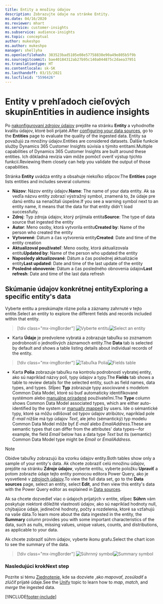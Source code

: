 ```yaml
---
title: Entity a množiny údajov
description: Zobrazujte údaje na stránke Entity.
ms.date: 04/16/2020
ms.reviewer: mhart
ms.service: customer-insights
ms.subservice: audience-insights
ms.topic: conceptual
author: mukeshpo
ms.author: mukeshpo
manager: shellyha
ms.openlocfilehash: 383523bad5105e08e57758838e90a49e805b5f9b
ms.sourcegitcommit: bae40184312ab27b95c140a044875c2daea37951
ms.translationtype: HT
ms.contentlocale: sk-SK
ms.lasthandoff: 03/15/2021
ms.locfileid: "5596426"
---
```

# <a name="entities-in-audience-insights"></a><span data-ttu-id="e2092-103">Entity v prehľadoch cieľových skupín</span><span class="sxs-lookup"><span data-stu-id="e2092-103">Entities in audience insights</span></span>

<span data-ttu-id="e2092-104">Po [nakonfigurovaní zdrojov údajov](data-sources.md) prejdite na stránku **Entity** a vyhodnoťte kvalitu údajov, ktoré boli prijaté.</span><span class="sxs-lookup"><span data-stu-id="e2092-104">After [configuring your data sources](data-sources.md), go to the **Entities** page to evaluate the quality of the ingested data.</span></span> <span data-ttu-id="e2092-105">Entity sa považujú za množiny údajov.</span><span class="sxs-lookup"><span data-stu-id="e2092-105">Entities are considered datasets.</span></span> <span data-ttu-id="e2092-106">Ďalšie funkcie služby Dynamics 365 Customer Insights súvisia s týmito entitami.</span><span class="sxs-lookup"><span data-stu-id="e2092-106">Multiple capabilities of Dynamics 365 Customer Insights are built around these entities.</span></span> <span data-ttu-id="e2092-107">Ich dôkladná revízia vám môže pomôcť overiť výstup týchto funkcií.</span><span class="sxs-lookup"><span data-stu-id="e2092-107">Reviewing them closely can help you validate the output of those capabilities.</span></span>

<span data-ttu-id="e2092-108">Stránka **Entity** uvádza entity a obsahuje niekoľko stĺpcov:</span><span class="sxs-lookup"><span data-stu-id="e2092-108">The **Entities** page lists entities and includes several columns:</span></span>

- <span data-ttu-id="e2092-109">**Názov**: Názov entity údajov.</span><span class="sxs-lookup"><span data-stu-id="e2092-109">**Name**: The name of your data entity.</span></span> <span data-ttu-id="e2092-110">Ak sa vedľa názvu entity zobrazí výstražný symbol, znamená to, že údaje pre danú entitu sa nenačítali úspešne.</span><span class="sxs-lookup"><span data-stu-id="e2092-110">If you see a warning symbol next to an entity name, it means that the data for that entity didn't load successfully.</span></span>
- <span data-ttu-id="e2092-111">**Zdroj**: Typ zdroja údajov, ktorý prijímala entita</span><span class="sxs-lookup"><span data-stu-id="e2092-111">**Source**: The type of data source that ingested the entity</span></span>
- <span data-ttu-id="e2092-112">**Autor**: Meno osoby, ktorá vytvorila entitu</span><span class="sxs-lookup"><span data-stu-id="e2092-112">**Created by**: Name of the person who created the entity</span></span>
- <span data-ttu-id="e2092-113">**Vytvorené**: Dátum a čas vytvorenia entity</span><span class="sxs-lookup"><span data-stu-id="e2092-113">**Created**: Date and time of the entity creation</span></span>
- <span data-ttu-id="e2092-114">**Aktualizoval používateľ**: Meno osoby, ktorá aktualizovala entitu</span><span class="sxs-lookup"><span data-stu-id="e2092-114">**Updated by**: Name of the person who updated the entity</span></span>
- <span data-ttu-id="e2092-115">**Naposledy aktualizované**: Dátum a čas poslednej aktualizácie entity</span><span class="sxs-lookup"><span data-stu-id="e2092-115">**Last updated**: Date and time of the last update of the entity</span></span>
- <span data-ttu-id="e2092-116">**Posledné obnovenie**: Dátum a čas posledného obnovenia údajov</span><span class="sxs-lookup"><span data-stu-id="e2092-116">**Last refresh**: Date and time of the last data refresh</span></span>

## <a name="exploring-a-specific-entitys-data"></a><span data-ttu-id="e2092-117">Skúmanie údajov konkrétnej entity</span><span class="sxs-lookup"><span data-stu-id="e2092-117">Exploring a specific entity's data</span></span>

<span data-ttu-id="e2092-118">Vyberte entitu a preskúmajte rôzne polia a záznamy zahrnuté v tejto entite.</span><span class="sxs-lookup"><span data-stu-id="e2092-118">Select an entity to explore the different fields and records included within that entity.</span></span>

> [!div class="mx-imgBorder"]
> <span data-ttu-id="e2092-119">![Vyberte entitu](media/data-manager-entities-data.png "Vyberte entitu")</span><span class="sxs-lookup"><span data-stu-id="e2092-119">![Select an entity](media/data-manager-entities-data.png "Select an entity")</span></span>

- <span data-ttu-id="e2092-120">Karta **Údaje** je predvolene vybratá a zobrazuje tabuľku so zoznamom podrobností o jednotlivých záznamoch entity.</span><span class="sxs-lookup"><span data-stu-id="e2092-120">The **Data** tab is selected by default and shows a table listing details about individual records of the entity.</span></span>

> [!div class="mx-imgBorder"]
> <span data-ttu-id="e2092-121">![Tabuľka Polia](media/data-manager-entities-fields.PNG "Tabuľka Polia")</span><span class="sxs-lookup"><span data-stu-id="e2092-121">![Fields table](media/data-manager-entities-fields.PNG "Fields table")</span></span>

- <span data-ttu-id="e2092-122">Karta **Polia** zobrazuje tabuľku na kontrolu podrobností vybratej entity, ako sú napríklad názvy polí, typy údajov a typy.</span><span class="sxs-lookup"><span data-stu-id="e2092-122">The **Fields** tab shows a table to review details for the selected entity, such as field names, data types, and types.</span></span> <span data-ttu-id="e2092-123">Stĺpec **Typ** zobrazuje typy asociované s modelom Common Data Model, ktoré sú buď automaticky identifikované systémom alebo [manuálne priradené](map-entities.md) používateľmi.</span><span class="sxs-lookup"><span data-stu-id="e2092-123">The **Type** column shows Common Data Model associated types, which are either auto-identified by the system or [manually mapped](map-entities.md) by users.</span></span> <span data-ttu-id="e2092-124">Ide o sémantické typy, ktoré sa môžu odlišovať od typov údajov atribútov, napríklad pole *E-mail* nižšie má typ údajov *Text*, ale jeho (sémantický) typ modelu Common Data Model môže byť *E-mail* alebo *EmailAddress*.</span><span class="sxs-lookup"><span data-stu-id="e2092-124">These are semantic types that can differ from the attributes' data types—for example, the field *Email* below has a data type *Text* but its (semantic) Common Data Model type might be *Email* or *EmailAddress*.</span></span>

> [!NOTE]
> <span data-ttu-id="e2092-125">Obidve tabuľky zobrazujú iba vzorku údajov entity.</span><span class="sxs-lookup"><span data-stu-id="e2092-125">Both tables show only a sample of your entity's data.</span></span> <span data-ttu-id="e2092-126">Ak chcete zobraziť celú množinu údajov, prejdite na stránku **Zdroje údajov**, vyberte entitu, vyberte položku **Upraviť** a potom zobrazte údaje tejto entity pomocou editora Power Query, ako je vysvetlené v [zdrojoch údajov](data-sources.md).</span><span class="sxs-lookup"><span data-stu-id="e2092-126">To view the full data set, go to the **Data sources** page, select an entity, select **Edit**, and then view this entity's data with the Power Query editor as explained in [Data sources](data-sources.md).</span></span>

<span data-ttu-id="e2092-127">Ak sa chcete dozvedieť viac o údajoch prijatých v entite, stĺpec **Súhrn** vám poskytuje niektoré dôležité vlastnosti údajov, ako sú napríklad hodnoty null, chýbajúce údaje, jedinečné hodnoty, počty a rozdelenia, ktoré sa vzťahujú na vaše dáta.</span><span class="sxs-lookup"><span data-stu-id="e2092-127">To learn more about the data ingested in the entity, the **Summary** column provides you with some important characteristics of the data, such as nulls, missing values, unique values, counts, and distributions, as applicable to your data.</span></span>

<span data-ttu-id="e2092-128">Ak chcete zobraziť súhrn údajov, vyberte ikonu grafu.</span><span class="sxs-lookup"><span data-stu-id="e2092-128">Select the chart icon to see the summary of the data.</span></span>

> [!div class="mx-imgBorder"]
> <span data-ttu-id="e2092-129">![Súhrnný symbol](media/data-manager-entities-summary.png "Tabuľka so zhrnutím údajov")</span><span class="sxs-lookup"><span data-stu-id="e2092-129">![Summary symbol](media/data-manager-entities-summary.png "Data summary table")</span></span>

### <a name="next-step"></a><span data-ttu-id="e2092-130">Nasledujúci krok</span><span class="sxs-lookup"><span data-stu-id="e2092-130">Next step</span></span>

<span data-ttu-id="e2092-131">Pozrite si tému [Zjednotenie](data-unification.md), kde sa dozviete ,ako *mapovať*, *zosúladiť* a *zlúčiť* prijaté údaje.</span><span class="sxs-lookup"><span data-stu-id="e2092-131">See the [Unify](data-unification.md) topic to learn how to *map*, *match*, and *merge* the ingested data.</span></span>


[!INCLUDE[footer-include](../includes/footer-banner.md)]